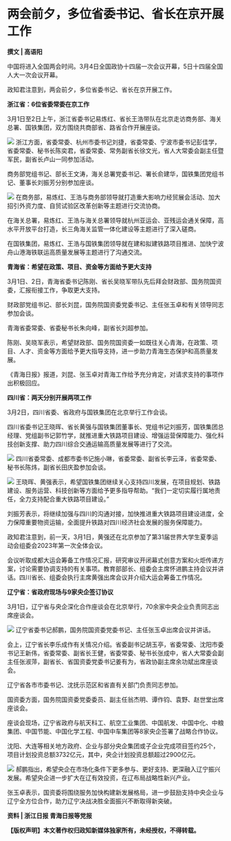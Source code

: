 # 两会前夕，多位省委书记、省长在京开展工作

**撰文 | 高语阳**

中国将进入全国两会时间。3月4日全国政协十四届一次会议开幕，5日十四届全国人大一次会议开幕。

政知君注意到，两会前夕，多位省委书记、省长在京开展工作。

**浙江省：6位省委常委在京工作**

3月1日至2日上午，浙江省委书记易炼红、省长王浩带队在北京走访商务部、海关总署、国铁集团，双方围绕共商部省、路省合作开展座谈。

![](https://inews.gtimg.com/news_bt/OsE6Fgolzo6SkR3vEJZ2AFesUa9bgBudojWqhlHZxUYQUAA/1000)
浙江方面，省委常委、杭州市委书记刘捷，省委常委、宁波市委书记彭佳学，省委常委、秘书长陈奕君，省委常委、常务副省长徐文光，省人大常委会副主任暨军民，副省长卢山一同参加活动。

商务部党组书记、部长王文涛，海关总署党委书记、署长俞建华，国铁集团党组书记、董事长刘振芳分别参加座谈。

![](https://inews.gtimg.com/news_bt/OlPO8GgbJOyi6hv6dxAPNUpZm0XFlHJw2OLPIFwLRLniMAA/1000)
在商务部，易炼红、王浩与商务部领导就打造重大影响力经贸展会活动、加大招引外资力度、自贸试验区改革创新等主题进行交流协商。

在海关总署，易炼红、王浩与海关总署领导就杭州亚运会、亚残运会通关保障，高水平开放平台打造，长三角海关监管一体化建设等主题进行了深入磋商。

在国铁集团，易炼红、王浩与国铁集团领导就在建和拟建铁路项目推进、加快宁波舟山港海铁联运高质量发展等主题进行了沟通交流。

**青海省：希望在政策、项目、资金等方面给予更大支持**

3月1日、2日，青海省委书记陈刚、省长吴晓军带队先后拜会财政部、国务院国资委，汇报衔接工作，争取更大支持。

财政部党组书记、部长刘昆，国务院国资委党委书记、主任张玉卓和有关领导同志参加会谈。

青海省委常委、省委秘书长朱向峰，副省长刘超参加。

陈刚、吴晓军表示，希望财政部、国务院国资委一如既往关心青海，在政策、项目、人才、资金等方面给予更大指导支持，进一步助力青海生态保护和高质量发展。

《青海日报》报道，刘昆、张玉卓对青海工作给予充分肯定，对请求支持的事项作出积极回应。

**四川省：两天分别开展两项工作**

3月2日，四川省委、省政府与国铁集团在北京举行工作会谈。

四川省委书记王晓晖、省长黄强与国铁集团董事长、党组书记刘振芳，国铁集团总经理、党组副书记郭竹学，就推进重大铁路项目建设、增强运营保障能力、强化科技创新支撑、助力四川综合交通运输高质量发展等进行了交流。

![](https://inews.gtimg.com/news_bt/O4E3j6l9wtVZm2mHMizjDglyFPoW6y6i7V3IVYBGjkpzUAA/1000)
四川省委常委、成都市委书记施小琳，省委常委、副省长李云泽，省委常委、秘书长陈炜，副省长田庆盈参加会谈。

![](https://inews.gtimg.com/news_bt/Om25TbkHDFyEjGCHE2RjVuevT-gU51Tutnq1y8zdu-h3AAA/1000)
王晓晖、黄强表示，希望国铁集团继续关心支持四川发展，在项目规划、铁路建设、服务运营、科技创新等方面给予更多指导帮助。“我们一定切实履行属地责任，全力支持配合重大铁路项目建设。”

刘振芳表示，将继续加强与四川的沟通对接，加快推进重大铁路项目建设进度，全力保障重要物资运输，全面提升铁路对四川经济社会发展的服务保障能力。

政知君注意到，前一天，3月1日，黄强还在北京参加了第31届世界大学生夏季运动会组委会2023年第一次全体会议。

会议听取成都大运会筹备工作情况汇报，研究审议开闭幕式创意方案和火炬传递方案，讨论需要协调支持的有关事项。教育部部长、组委会主席怀进鹏主持会议并讲话。四川省长、组委会执行主席黄强出席会议并介绍大运会筹备工作情况。

**辽宁省：省政府现场与9家央企签订协议**

3月1日，辽宁省与央企深化合作座谈会在北京举行，70余家中央企业负责同志出席座谈会。

![](https://inews.gtimg.com/news_bt/O2f8vonSwg08T7gkjqzxru3jbGNYuD1ln_Z7npboAafFUAA/1000)
辽宁省委书记郝鹏，国务院国资委党委书记、主任张玉卓出席会议并讲话。

会上，辽宁省长李乐成作有关情况介绍。省委副书记胡玉亭，省委常委、沈阳市委书记王新伟，省委常委、副省长王健，省委常委、秘书长张成中，省人大常委会副主任张淑萍，副省长、省国资委党委书记姜有为，省政协副主席余功斌出席座谈会。

辽宁省各市市委书记、沈抚示范区和省直有关部门负责同志参加。

国资委方面，国务院国资委党委委员、副主任翁杰明、谭作钧、袁野、赵世堂出席座谈会。

座谈会现场，辽宁省政府与航天科工、航空工业集团、中国航发、中国中化、中粮集团、中国节能、中国化学工程、中国中车集团等8家央企签署了战略合作协议。

沈阳、大连等相关地方政府、企业与部分央企集团或子企业完成项目签约25个，项目计划投资总额3732亿元，其中，央企计划投资总额超过2900亿元。

![](https://inews.gtimg.com/news_bt/OnMdXtVwHTxi0E9gYi5uNKs9QgTyAaiF9iip7nz3FwXyYAA/1000)
郝鹏指出，希望央企在市场化条件下更多参与、更好支持、更深融入辽宁振兴发展。希望央企进一步扩大在辽有效投资，在辽布局战略性新兴产业。

张玉卓表示，国资委将围绕服务加快构建新发展格局，进一步鼓励支持中央企业与辽宁全方位合作，助力辽宁决战决胜全面振兴不断取得新突破。

**资料 | 浙江日报 青海日报等党报**

**【版权声明】本文著作权归政知新媒体独家所有，未经授权，不得转载。**

